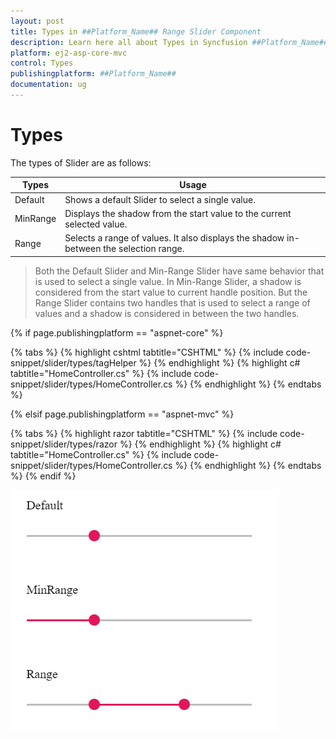 ```yaml
---
layout: post
title: Types in ##Platform_Name## Range Slider Component
description: Learn here all about Types in Syncfusion ##Platform_Name## Range Slider component of Syncfusion Essential JS 2 and more.
platform: ej2-asp-core-mvc
control: Types
publishingplatform: ##Platform_Name##
documentation: ug
---
```



# Types

The types of Slider are as follows:

| **Types** | **Usage** |
| --- | --- |
| Default | Shows a default Slider to select a single value. |
| MinRange | Displays the shadow from the start value to the current selected value. |
| Range | Selects a range of values. It also displays the shadow in-between the selection range. |

>Both the Default Slider and Min-Range Slider have same behavior that is used to select a single value.
In Min-Range Slider, a shadow is considered from the start value to current handle position. But the Range Slider
contains two handles that is used to select a range of values and a shadow is considered in between the two handles.

{% if page.publishingplatform == "aspnet-core" %}

{% tabs %}
{% highlight cshtml tabtitle="CSHTML" %}
{% include code-snippet/slider/types/tagHelper %}
{% endhighlight %}
{% highlight c# tabtitle="HomeController.cs" %}
{% include code-snippet/slider/types/HomeController.cs %}
{% endhighlight %}
{% endtabs %}

{% elsif page.publishingplatform == "aspnet-mvc" %}

{% tabs %}
{% highlight razor tabtitle="CSHTML" %}
{% include code-snippet/slider/types/razor %}
{% endhighlight %}
{% highlight c# tabtitle="HomeController.cs" %}
{% include code-snippet/slider/types/HomeController.cs %}
{% endhighlight %}
{% endtabs %}
{% endif %}



![ASP .NET Core - Slider - Types](./images/slider-types.png)